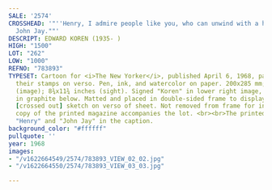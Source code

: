 ```yaml
---
SALE: '2574'
CROSSHEAD: '"''Henry, I admire people like you, who can unwind with a hobby'' - From
  John Jay.""'
DESCRIPT: EDWARD KOREN (1935- )
HIGH: "1500"
LOT: "262"
LOW: "1000"
REFNO: "783893"
TYPESET: Cartoon for <i>The New Yorker</i>, published April 6, 1968, page 31, with
  their stamps on verso. Pen, ink, and watercolor on paper. 200x285 mm; 7¾x11 inches
  (image); 8¾x11¾ inches (sight). Signed "Koren" in lower right image, and captioned
  in graphite below. Matted and placed in double-sided frame to display unrelated
  [crossed out] sketch on verso of sheet. Not removed from frame for inspection. A
  copy of the printed magazine accompanies the lot. <br><br>The printed cartoon omits
  "Henry" and "John Jay" in the caption.
background_color: "#ffffff"
pullquote: ''
year: 1968
images:
- "/v1622664549/2574/783893_VIEW_02_02.jpg"
- "/v1622664550/2574/783893_VIEW_03_03.jpg"

---
```


